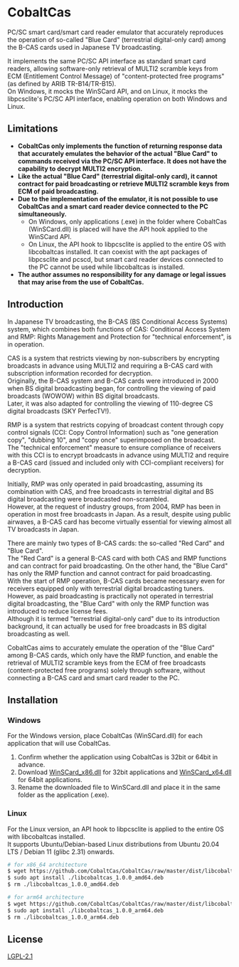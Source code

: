 # CobaltCas

PC/SC smart card/smart card reader emulator that accurately reproduces the operation of so-called "Blue Card" (terrestrial digital-only card) among the B-CAS cards used in Japanese TV broadcasting.

It implements the same PC/SC API interface as standard smart card readers, allowing software-only retrieval of MULTI2 scramble keys from ECM (Entitlement Control Message) of "content-protected free programs" (as defined by ARIB TR-B14/TR-B15).  
On Windows, it mocks the WinSCard API, and on Linux, it mocks the libpcsclite's PC/SC API interface, enabling operation on both Windows and Linux.

## Limitations

- **CobaltCas only implements the function of returning response data that accurately emulates the behavior of the actual "Blue Card" to commands received via the PC/SC API interface. It does not have the capability to decrypt MULTI2 encryption.**
- **Like the actual "Blue Card" (terrestrial digital-only card), it cannot contract for paid broadcasting or retrieve MULTI2 scramble keys from ECM of paid broadcasting.**  
- **Due to the implementation of the emulator, it is not possible to use CobaltCas and a smart card reader device connected to the PC simultaneously.**
  - On Windows, only applications (.exe) in the folder where CobaltCas (WinSCard.dll) is placed will have the API hook applied to the WinSCard API.
  - On Linux, the API hook to libpcsclite is applied to the entire OS with libcobaltcas installed. It can coexist with the apt packages of libpcsclite and pcscd, but smart card reader devices connected to the PC cannot be used while libcobaltcas is installed.
- **The author assumes no responsibility for any damage or legal issues that may arise from the use of CobaltCas.**

## Introduction

In Japanese TV broadcasting, the B-CAS (BS Conditional Access Systems) system, which combines both functions of CAS: Conditional Access System and RMP: Rights Management and Protection for "technical enforcement", is in operation.

CAS is a system that restricts viewing by non-subscribers by encrypting broadcasts in advance using MULTI2 and requiring a B-CAS card with subscription information recorded for decryption.  
Originally, the B-CAS system and B-CAS cards were introduced in 2000 when BS digital broadcasting began, for controlling the viewing of paid broadcasts (WOWOW) within BS digital broadcasts.  
Later, it was also adapted for controlling the viewing of 110-degree CS digital broadcasts (SKY PerfecTV!).

RMP is a system that restricts copying of broadcast content through copy control signals (CCI: Copy Control Information) such as "one generation copy", "dubbing 10", and "copy once" superimposed on the broadcast.  
The "technical enforcement" measure to ensure compliance of receivers with this CCI is to encrypt broadcasts in advance using MULTI2 and require a B-CAS card (issued and included only with CCI-compliant receivers) for decryption.  

Initially, RMP was only operated in paid broadcasting, assuming its combination with CAS, and free broadcasts in terrestrial digital and BS digital broadcasting were broadcasted non-scrambled.  
However, at the request of industry groups, from 2004, RMP has been in operation in most free broadcasts in Japan.
As a result, despite using public airwaves, a B-CAS card has become virtually essential for viewing almost all TV broadcasts in Japan.

There are mainly two types of B-CAS cards: the so-called "Red Card" and "Blue Card".  
The "Red Card" is a general B-CAS card with both CAS and RMP functions and can contract for paid broadcasting. On the other hand, the "Blue Card" has only the RMP function and cannot contract for paid broadcasting.  
With the start of RMP operation, B-CAS cards became necessary even for receivers equipped only with terrestrial digital broadcasting tuners. However, as paid broadcasting is practically not operated in terrestrial digital broadcasting, the "Blue Card" with only the RMP function was introduced to reduce license fees.  
Although it is termed "terrestrial digital-only card" due to its introduction background, it can actually be used for free broadcasts in BS digital broadcasting as well.

CobaltCas aims to accurately emulate the operation of the "Blue Card" among B-CAS cards, which only have the RMP function, and enable the retrieval of MULTI2 scramble keys from the ECM of free broadcasts (content-protected free programs) solely through software, without connecting a B-CAS card and smart card reader to the PC.

## Installation

### Windows

For the Windows version, place CobaltCas (WinSCard.dll) for each application that will use CobaltCas.

1. Confirm whether the application using CobaltCas is 32bit or 64bit in advance.
2. Download [WinSCard_x86.dll](https://github.com/CobaltCas/CobaltCas/raw/master/dist/WinSCard_x86.dll) for 32bit applications and [WinSCard_x64.dll](https://github.com/CobaltCas/CobaltCas/raw/master/dist/WinSCard_x64.dll) for 64bit applications.
3. Rename the downloaded file to WinSCard.dll and place it in the same folder as the application (.exe).

### Linux

For the Linux version, an API hook to libpcsclite is applied to the entire OS with libcobaltcas installed.  
It supports Ubuntu/Debian-based Linux distributions from Ubuntu 20.04 LTS / Debian 11 (glibc 2.31) onwards.

```bash
# for x86_64 architecture
$ wget https://github.com/CobaltCas/CobaltCas/raw/master/dist/libcobaltcas_1.0.0_amd64.deb
$ sudo apt install ./libcobaltcas_1.0.0_amd64.deb
$ rm ./libcobaltcas_1.0.0_amd64.deb

# for arm64 architecture
$ wget https://github.com/CobaltCas/CobaltCas/raw/master/dist/libcobaltcas_1.0.0_arm64.deb
$ sudo apt install ./libcobaltcas_1.0.0_arm64.deb
$ rm ./libcobaltcas_1.0.0_arm64.deb
```

## License

[LGPL-2.1](LICENSE.txt)
